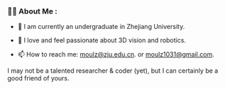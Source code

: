 ### :man_technologist: About Me :

- :telescope: I am currently an undergraduate in Zhejiang University.

- :seedling: I love and feel passionate about 3D vision and robotics.

- :mailbox: How to reach me: moulz@zju.edu.cn. or moulz1031@gmail.com.

I may not be a talented researcher & coder (yet), but I can certainly be a good friend of yours.

<!-- ---

### :fire: My Stats :

![Anurag's GitHub stats](https://github-readme-stats.vercel.app/api?username=Friedrich-M&show_icons=true&theme=nord) -->